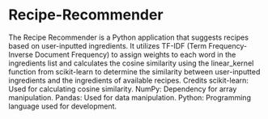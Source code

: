 # Recipe-Recommender
The Recipe Recommender is a Python application that suggests recipes based on user-inputted ingredients. It utilizes TF-IDF (Term Frequency-Inverse Document Frequency) to assign weights to each word in the ingredients list and calculates the cosine similarity using the linear_kernel function from scikit-learn to determine the similarity between user-inputted ingredients and the ingredients of available recipes.
Credits
scikit-learn: Used for calculating cosine similarity.
NumPy: Dependency for array manipulation.
Pandas: Used for data manipulation.
Python: Programming language used for development.
